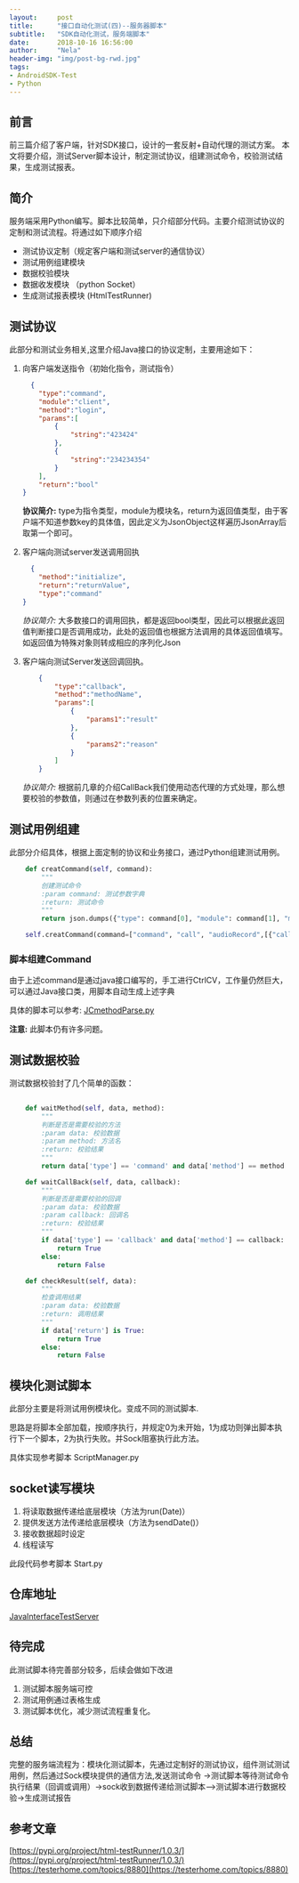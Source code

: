 ```yaml
---
layout:     post
title:      "接口自动化测试(四)--服务器脚本"
subtitle:   "SDK自动化测试，服务端脚本"
date:       2018-10-16 16:56:00
author:     "Nela"
header-img: "img/post-bg-rwd.jpg"
tags:
- AndroidSDK-Test 
- Python
---
```


## 前言
前三篇介绍了客户端，针对SDK接口，设计的一套反射+自动代理的测试方案。
本文将要介绍，测试Server脚本设计，制定测试协议，组建测试命令，校验测试结果，生成测试报表。

## 简介
服务端采用Python编写。脚本比较简单，只介绍部分代码。主要介绍测试协议的定制和测试流程。将通过如下顺序介绍

- 测试协议定制（规定客户端和测试server的通信协议）
- 测试用例组建模块 
- 数据校验模块
- 数据收发模块 （python Socket）
- 生成测试报表模块 (HtmlTestRunner)

## 测试协议

此部分和测试业务相关,这里介绍Java接口的协议定制，主要用途如下：

1. 向客户端发送指令（初始化指令，测试指令）

    ```json
      {
        "type":"command",
        "module":"client",
        "method":"login",
        "params":[
            {
                "string":"423424"
            },
            {
                "string":"234234354"
            }
        ],
        "return":"bool"
    }
    ```
    **协议简介:** type为指令类型，module为模块名，return为返回值类型，由于客户端不知道参数key的具体值，因此定义为JsonObject这样遍历JsonArray后取第一个即可。 

2. 客户端向测试server发送调用回执

    ```json
      {
        "method":"initialize",
        "return":"returnValue",
        "type":"command"
    }
    ```
    *协议简介:* 大多数接口的调用回执，都是返回bool类型，因此可以根据此返回值判断接口是否调用成功，此处的返回值也根据方法调用的具体返回值填写。如返回值为特殊对象则转成相应的序列化Json

3. 客户端向测试Server发送回调回执。

    ```json
        {
            "type":"callback",
            "method":"methodName",
            "params":[
                {
                    "params1":"result"
                },
                {
                    "params2":"reason"
                }
            ]
        }
    ```
    *协议简介:*  根据前几章的介绍CallBack我们使用动态代理的方式处理，那么想要校验的参数值，则通过在参数列表的位置来确定。

## 测试用例组建

此部分介绍具体，根据上面定制的协议和业务接口，通过Python组建测试用例。 

```python
    def creatCommand(self, command):
        """
        创建测试命令
        :param command: 测试参数字典
        :return: 测试命令
        """
        return json.dumps({"type": command[0], "module": command[1], "method": command[2], "params": command[3],"return": command[4]}) + '\r\n'
```

```python
    self.creatCommand(command=["command", "call", "audioRecord",[{"callitem": "callItemJson"}, {"bool": False}, {"string": ''}],"bool"])
```
### 脚本组建Command

由于上述command是通过java接口编写的，手工进行CtrlCV，工作量仍然巨大，可以通过Java接口类，用脚本自动生成上述字典

具体的脚本可以参考: [JCmethodParse.py](https://github.com/cuizehui/JavaInterfaceTestServer/blob/master/script/JCmethodParse.py)

**注意:** 此脚本仍有许多问题。

## 测试数据校验

测试数据校验封了几个简单的函数：

```python
    
    def waitMethod(self, data, method):
        """
        判断是否是需要校验的方法
        :param data: 校验数据
        :param method: 方法名
        :return: 校验结果
        """
        return data['type'] == 'command' and data['method'] == method

    def waitCallBack(self, data, callback):
        """
        判断是否是需要校验的回调
        :param data: 校验数据
        :param callback: 回调名
        :return: 校验结果
        """
        if data['type'] == 'callback' and data['method'] == callback:
            return True
        else:
            return False

    def checkResult(self, data):
        """
        检查调用结果
        :param data: 校验数据
        :return: 调用结果
        """
        if data['return'] is True:
            return True
        else:
            return False
```

## 模块化测试脚本

此部分主要是将测试用例模块化。变成不同的测试脚本.

思路是将脚本全部加载，按顺序执行，并规定0为未开始，1为成功则弹出脚本执行下一个脚本，2为执行失败。并Sock阻塞执行此方法。

具体实现参考脚本 ScriptManager.py


## socket读写模块

1. 将读取数据传递给底层模块（方法为run(Date)）
2. 提供发送方法传递给底层模块（方法为sendDate()）
3. 接收数据超时设定
4. 线程读写

此段代码参考脚本 Start.py

## 仓库地址

[JavaInterfaceTestServer](https://github.com/cuizehui/TestServer)

## 待完成

此测试脚本待完善部分较多，后续会做如下改进

1. 测试脚本服务端可控
2. 测试用例通过表格生成
3. 测试脚本优化，减少测试流程重复化。

## 总结

完整的服务端流程为：模块化测试脚本，先通过定制好的测试协议，组件测试测试用例，然后通过Sock模块提供的通信方法,发送测试命令 ->测试脚本等待测试命令执行结果（回调或调用）->sock收到数据传递给测试脚本——>测试脚本进行数据校验->生成测试报告

## 参考文章

[https://pypi.org/project/html-testRunner/1.0.3/](https://pypi.org/project/html-testRunner/1.0.3/)
[https://testerhome.com/topics/8880](https://testerhome.com/topics/8880)